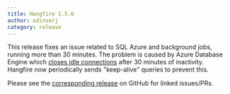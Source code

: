 ```yaml
---
title: Hangfire 1.5.6
author: odinserj
category: release
---
```


This release fixes an issue related to SQL Azure and background jobs, running more than 30 minutes. The problem is caused by Azure Database Engine which [closes idle connections](https://azure.microsoft.com/en-us/documentation/articles/sql-database-security-guidelines/) after 30 minutes of inactivity. Hangfire now periodically sends "keep-alive" queries to prevent this.  

Please see the [corresponding release](https://github.com/HangfireIO/Hangfire/releases/tag/v1.5.6) on GitHub for linked issues/PRs.